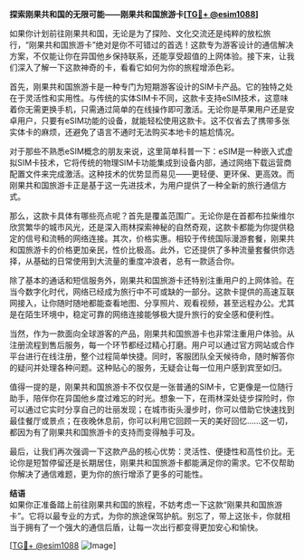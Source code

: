 **探索刚果共和国的无限可能——刚果共和国旅游卡[[TG💪+ @esim1088](https://t.me/s/esim1088)]**

如果你计划前往刚果共和国，无论是为了探险、文化交流还是纯粹的放松旅行，“刚果共和国旅游卡”绝对是你不可错过的首选！这款专为游客设计的通信解决方案，不仅能让你在异国他乡保持联系，还能享受超值的上网体验。接下来，让我们深入了解一下这款神奇的卡，看看它如何为你的旅程增添色彩。

首先，刚果共和国旅游卡是一种专门为短期游客设计的SIM卡产品。它的独特之处在于灵活性和实用性。与传统的实体SIM卡不同，这款卡支持eSIM技术，这意味着你无需更换手机，只需通过简单的在线操作即可激活。无论你是苹果用户还是安卓用户，只要有eSIM功能的设备，就能轻松使用这款卡。这不仅省去了携带多张实体卡的麻烦，还避免了语言不通时无法购买本地卡的尴尬情况。

对于那些不熟悉eSIM概念的朋友来说，这里简单科普一下：eSIM是一种嵌入式虚拟SIM卡技术，它将传统的物理SIM卡功能集成到设备内部，通过网络下载运营商配置文件来完成激活。这种技术的优势显而易见——更轻便、更环保、更高效。而刚果共和国旅游卡正是基于这一先进技术，为用户提供了一种全新的旅行通信方式。

那么，这款卡具体有哪些亮点呢？首先是覆盖范围广。无论你是在首都布拉柴维尔欣赏繁华的城市风光，还是深入雨林探索神秘的自然奇观，这款卡都能为你提供稳定的信号和流畅的网络连接。其次，价格实惠。相较于传统国际漫游套餐，刚果共和国旅游卡的价格更加亲民，性价比极高。此外，它还提供了多种流量套餐供你选择，从基础的日常使用到大流量的重度冲浪者，总有一款适合你。

除了基本的通话和短信服务外，刚果共和国旅游卡还特别注重用户的上网体验。在当今数字化时代，网络已经成为旅行中不可或缺的一部分。这款卡提供的高速互联网接入，让你随时随地都能查看地图、分享照片、观看视频，甚至远程办公。尤其是在陌生环境中，稳定可靠的网络连接能够极大提升旅行的安全感和便利性。

当然，作为一款面向全球游客的产品，刚果共和国旅游卡也非常注重用户体验。从注册流程到售后服务，每一个环节都经过精心打磨。用户可以通过官方网站或合作平台进行在线注册，整个过程简单快捷。同时，客服团队全天候待命，随时解答你的疑问并处理各种问题。这种贴心的服务，无疑会让每一位用户感到宾至如归。

值得一提的是，刚果共和国旅游卡不仅仅是一张普通的SIM卡，它更像是一位随行助手，陪伴你在异国他乡度过难忘的时光。想象一下，在雨林深处徒步探险时，你可以通过它实时分享自己的壮丽发现；在城市街头漫步时，你可以借助它快速找到最佳餐厅或景点；在夜晚休息前，你可以利用它回顾一天的美好回忆……这一切，都因为有了刚果共和国旅游卡的支持而变得触手可及。

最后，让我们再次强调一下这款产品的核心优势：灵活性、便捷性和高性价比。无论你是短暂停留还是长期居住，刚果共和国旅游卡都能满足你的需求。它不仅帮助你解决了通信难题，更为你的旅行增添了更多的可能性。

**结语**  
如果你正准备踏上前往刚果共和国的旅程，不妨考虑一下这款“刚果共和国旅游卡”。它将以最专业的方式，为你的旅途保驾护航。别忘了，带上这张卡，你就相当于拥有了一个强大的通信后盾，让每一次出行都变得更加安心和愉快。

[[TG💪+ @esim1088](https://t.me/s/esim1088) ![Image](https://i.postimg.cc/4NQfJmqS/Snipaste-2025-05-13-00-14-12.png)]